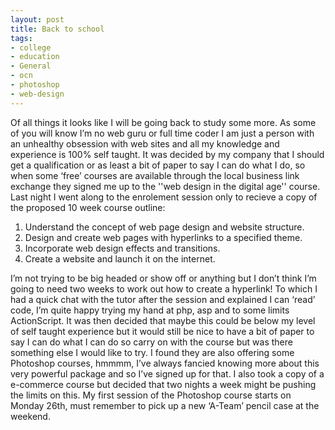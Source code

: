 ```yaml
---
layout: post
title: Back to school
tags:
- college
- education
- General
- ocn
- photoshop
- web-design
---
```

Of all things it looks like I will be going back to study some more.
As some of you will know I’m no web guru or full time coder I am just a person with an unhealthy obsession with web sites and all my knowledge and experience is 100% self taught. It was decided by my company that I should get a qualification or as least a bit of paper to say I can do what I do, so when some ‘free’ courses are available through the local business link exchange they signed me up to the ''web design in the digital age'' course.
Last night I went along to the enrolement session only to recieve a copy of the proposed 10 week course outline:
1. Understand the concept of web page design and website structure.
2. Design and create web pages with hyperlinks to a specified theme.
3. Incorporate web design effects and transitions.
4. Create a website and launch it on the internet.

I’m not trying to be big headed or show off or anything but I don’t think I’m going to need two weeks to work out how to create a hyperlink!
To which I had a quick chat with the tutor after the session and explained I can ‘read’ code, I’m quite happy trying my hand at php, asp and to some limits ActionScript. It was then decided that maybe this could be below my level of self taught experience but it would still be nice to have a bit of paper to say I can do what I can do so carry on with the course but was there something else I would like to try.
I found they are also offering some Photoshop courses, hmmmm, I’ve always fancied knowing more about this very powerful package and so I’ve signed up for that. I also took a copy of a e-commerce course but decided that two nights a week might be pushing the limits on this.
My first session of the Photoshop course starts on Monday 26th, must remember to pick up a new ‘A-Team’ pencil case at the weekend.
